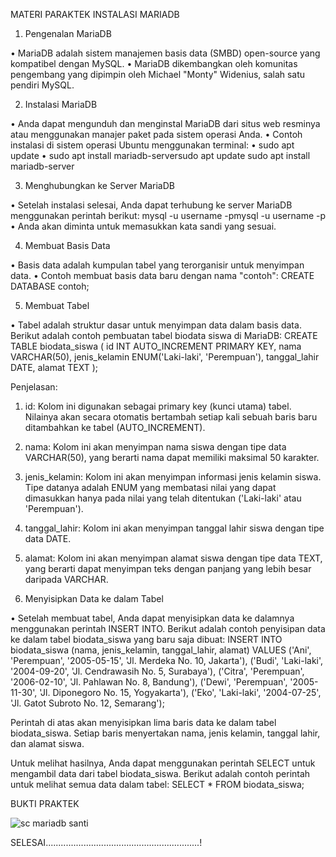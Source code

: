 MATERI PARAKTEK INSTALASI MARIADB

1. Pengenalan MariaDB
   
•	MariaDB adalah sistem manajemen basis data (SMBD) open-source yang kompatibel dengan MySQL.
•	MariaDB dikembangkan oleh komunitas pengembang yang dipimpin oleh Michael "Monty" Widenius, salah satu pendiri MySQL.

2. Instalasi MariaDB

•	Anda dapat mengunduh dan menginstal MariaDB dari situs web resminya atau menggunakan manajer paket pada sistem operasi Anda.
•	Contoh instalasi di sistem operasi Ubuntu menggunakan terminal:
•	sudo apt update
•	sudo apt install mariadb-serversudo apt update sudo apt install mariadb-server 

3. Menghubungkan ke Server MariaDB

•	Setelah instalasi selesai, Anda dapat terhubung ke server MariaDB menggunakan perintah berikut:
mysql -u username -pmysql -u username -p 
•	Anda akan diminta untuk memasukkan kata sandi yang sesuai.

4. Membuat Basis Data
   
•	Basis data adalah kumpulan tabel yang terorganisir untuk menyimpan data.
•	Contoh membuat basis data baru dengan nama "contoh":
CREATE DATABASE contoh;

5. Membuat Tabel

•	Tabel adalah struktur dasar untuk menyimpan data dalam basis data.
Berikut adalah contoh pembuatan tabel biodata siswa di MariaDB:
CREATE TABLE biodata_siswa (
    id INT AUTO_INCREMENT PRIMARY KEY,
    nama VARCHAR(50),
    jenis_kelamin ENUM('Laki-laki', 'Perempuan'),
    tanggal_lahir DATE,
    alamat TEXT
);

Penjelasan:

1.	id: Kolom ini digunakan sebagai primary key (kunci utama) tabel. Nilainya akan secara otomatis bertambah setiap kali sebuah baris baru ditambahkan ke tabel (AUTO_INCREMENT).

2.	nama: Kolom ini akan menyimpan nama siswa dengan tipe data VARCHAR(50), yang berarti nama dapat memiliki maksimal 50 karakter.

3.	jenis_kelamin: Kolom ini akan menyimpan informasi jenis kelamin siswa. Tipe datanya adalah ENUM yang membatasi nilai yang dapat dimasukkan hanya pada nilai yang telah ditentukan ('Laki-laki' atau 'Perempuan').

4.	tanggal_lahir: Kolom ini akan menyimpan tanggal lahir siswa dengan tipe data DATE.

5.	alamat: Kolom ini akan menyimpan alamat siswa dengan tipe data TEXT, yang berarti dapat menyimpan teks dengan panjang yang lebih besar daripada VARCHAR.

6. Menyisipkan Data ke dalam Tabel

•	Setelah membuat tabel, Anda dapat menyisipkan data ke dalamnya menggunakan perintah INSERT INTO.
Berikut adalah contoh penyisipan data ke dalam tabel biodata_siswa yang baru saja dibuat:
INSERT INTO biodata_siswa (nama, jenis_kelamin, tanggal_lahir, alamat) 
VALUES 
    ('Ani', 'Perempuan', '2005-05-15', 'Jl. Merdeka No. 10, Jakarta'),
    ('Budi', 'Laki-laki', '2004-09-20', 'Jl. Cendrawasih No. 5, Surabaya'),
    ('Citra', 'Perempuan', '2006-02-10', 'Jl. Pahlawan No. 8, Bandung'),
    ('Dewi', 'Perempuan', '2005-11-30', 'Jl. Diponegoro No. 15, Yogyakarta'),
    ('Eko', 'Laki-laki', '2004-07-25', 'Jl. Gatot Subroto No. 12, Semarang');

Perintah di atas akan menyisipkan lima baris data ke dalam tabel biodata_siswa. Setiap baris menyertakan nama, jenis kelamin, tanggal lahir, dan alamat siswa.

Untuk melihat hasilnya, Anda dapat menggunakan perintah SELECT untuk mengambil data dari tabel biodata_siswa. Berikut adalah contoh perintah untuk melihat semua data dalam tabel:
SELECT * FROM biodata_siswa;

BUKTI PRAKTEK

![sc mariadb santi](https://github.com/aprill05/kelompok/assets/156058005/0e34a515-e8ce-456d-a0a8-4bc89ed7b413)








SELESAI.............................................................!
